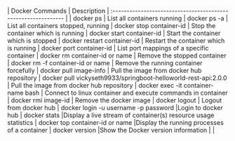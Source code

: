


| Docker Commands                                                | Description 
| :------------------------------------------------------------- |
| docker ps                                                      | List all containers running
| docker ps -a                                                   | List all containers stopped, running
| docker stop container-id                                       | Stop the container which is running
| docker start container-id                                      | Start the container which is stopped
| docker restart container-id                                    | Restart the container which is running
| docker port container-id                                       | List port mappings of a specific container
| docker rm container-id or name                                 | Remove the stopped container
| docker rm -f container-id or name                              | Remove the running container forcefully
| docker pull image-info                                         | Pull the image from docker hub repository
| docker pull vickyseth9933/springboot-helloworld-rest-api:2.0.0 | Pull the image from docker hub repository
| docker exec -it container-name bash                            | Connect to linux container and execute commands in container
| docker rmi image-id                                            | Remove the docker image
| docker logout                                                  | Logout from docker hub
| docker login -u username -p password                           |Login to docker hub
| docker stats                                                   |Display a live stream of container(s) resource usage statistics
| docker top container-id or name                                |Display the running processes of a container
| docker version                                                 |Show the Docker version information
|                                                                |





	
	
	
	
	
	
	